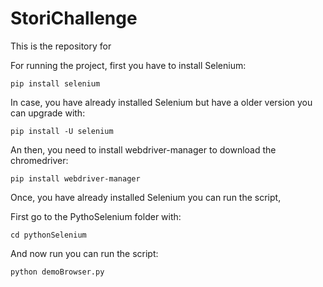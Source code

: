 # StoriChallenge

This is the repository for 




For running the project, first you have to install Selenium:


`pip install selenium` 

In case, you have already installed Selenium but have a older version you can upgrade with:


`pip install -U selenium`

An then, you need to install webdriver-manager to download the chromedriver:


`pip install webdriver-manager`

Once, you have already installed Selenium you can run the script,

First go to the PythoSelenium folder with: 


`cd pythonSelenium`

And now run you can run the script:


`python demoBrowser.py `

